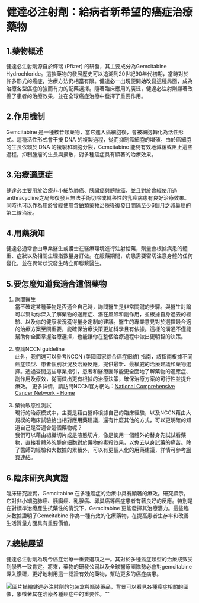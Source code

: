 # 健達必注射劑：給病者新希望的癌症治療藥物

## 1.藥物概述

健達必注射劑源自於輝瑞 (Pfizer) 的研發，其主要成分為Gemcitabine Hydrochloride。這款藥物的發展歷史可以追溯到20世紀90年代初期，當時對於許多形式的癌症，治療方法仍相當有限。健達必一出現便開始改變這種局面，成為治療各型癌症的強而有力的配藥選擇。隨著臨床應用的廣泛，健達必注射劑顯著改善了患者的治療效果，並在全球癌症治療中發揮了重要作用。

## 2.作用機制

Gemcitabine 是一種核苷類藥物，當它進入癌細胞後，會被細胞轉化為活性形式。這種活性形式會干擾 DNA 的複製過程，從而抑制癌細胞的增殖。由於癌細胞的生長依賴於 DNA 的複製和細胞分裂，Gemcitabine 能夠有效地減緩或阻止這些過程，抑制腫瘤的生長與擴散，對多種癌症具有顯著的治療效果。

## 3.治療適應症

健達必主要用於治療非小細胞肺癌、胰臟癌與膀胱癌，並且對於曾經使用過anthracycline之局部復發且無法手術切除或轉移性的乳癌病患有良好治療效果。同時也可以作為用於曾經使用含鉑類藥物治療後復發且間隔至少6個月之卵巢癌的第二線治療。

## 4.用藥須知

健達必通常會由專業醫生或護士在醫療環境進行注射給藥，劑量會根據病患的體重、症狀以及相關生理指數量身訂做。在服藥期間，病患需要密切注意身體的任何變化，並在異常狀況發生時立即聯繫醫生。

## 5.要怎麼知道我適合這個藥物

1. 詢問醫生  
當不確定某種藥物是否適合自己時，詢問醫生是非常關鍵的步驟。與醫生討論可以幫助你深入了解藥物的適應症、潛在風險和副作用，並根據自身過去的經驗、以及你的健康狀況獲得量身定制的建議。醫生的專業意見對於選擇最合適的治療方案至關重要，能確保治療決策更加科學且有依據。這樣的溝通不僅能幫助你全面掌握治療選擇，也能讓你在整個治療過程中做出更明智的決策。 

2. 查詢NCCN guideline  
此外，我們還可以參考NCCN (美國國家綜合癌症網絡) 指南，該指南根據不同癌症類型、患者個別狀況及治療反應，提供最新、最權威的治療建議和藥物選擇。透過查閱這些專業指引，患者和醫療團隊能更全面地了解藥物的適應症、副作用及療效，從而做出更有根據的治療決策，確保治療方案的可行性並提升療效。 
更多詳情，請訪問NCCN官方網站：[National Comprehensive Cancer Network - Home](https://www.nccn.org/)

3. 藥物敏感性測試  
現行的治療模式中，主要是藉由醫師根據自己的臨床經驗，以及NCCN藉由大規模的臨床試驗給出相對應用藥建議，還有什麼其他的方式，可以更明確的知道自己是否適合這個藥物呢？   
我們可以藉由組織切片或是液態切片，像是使用一個體外的替身先試試看藥物，直接看體外的腫瘤細胞對於藥物的毒殺效果，以免去以身試藥的痛苦。除了醫師的經驗和大數據的累積外，可以有更個人化的用藥建議，詳情可參考[網頁連結](https://info.cancerfree.io/)。

## 6.臨床研究與實證

臨床研究證實，Gemcitabine 在多種癌症的治療中具有顯著的療效。研究顯示，它對非小細胞肺癌、胰臟癌、乳腺癌、卵巢癌等癌症患者有著良好的反應。特別是在對標準治療產生抗藥性的情況下，Gemcitabine 更能發揮其治療潛力。這些臨床數據證明了Gemcitabine 作為一種有效的化療藥物，在提高患者生存率和改善生活質量方面具有重要價值。

## 7.總結展望

健達必注射劑為現今癌症治療一重要選項之一。其對於多種癌症類型的治療成效受到學界一致肯定。將來，藥物的研發公司以及全球醫療團隊勢必會對gemcitabine深入鑽研，更好地利用這一認證有效的藥物，幫助更多的癌症病患。

![圖片描繪健達必注射劑的包裝盒與瓶裝藥品，背景可以看見各種癌症相關的圖像，象徵著其在治療各種癌症中的重要性。""](https://i.imgur.com/uCAXHTL.jpeg)